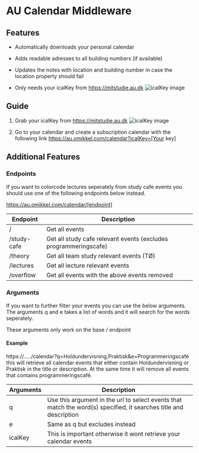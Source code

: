 # AU Calendar Middleware

## Features

- Automatically downloads your personal calendar

- Adds readable adresses to all building numbers (if available)

- Updates the notes with location and building number in case the location property should fail

- Only needs your icalKey from https://mitstudie.au.dk ![icalKey image](https://imgur.com/o7xToCZ)


## Guide

1. Grab your icalKey from https://mitstudie.au.dk ![icalKey image](https://imgur.com/o7xToCZ)

2. Go to your calendar and create a subscription calendar with the following link https://au.omikkel.com/calendar?icalKey=[Your key]


## Additional Features

### Endpoints

If you want to colorcode lectures seperately from study cafe events you should use one of the following endpoints below instead.

https://au.omikkel.com/calendar/[endpoint]

| Endpoint | Description |
|----------|-------------|
| / | Get all events |
| /study-cafe | Get all study cafe relevant events (excludes programmeringscafe) |
| /theory | Get all team study relevant events (TØ) |
| /lectures | Get all lecture relevant events |
| /overflow | Get all events with the above events removed |


### Arguments

If you want to further filter your events you can use the below arguments. The arguments q and e takes a list of words and it will search for the words seperately.

These arguments only work on the base / endpoint

#### Example 

https://...../calendar?q=Holdundervisning,Praktisk&e=Programmeringscafé this will retrieve all calendar events that either contain Holdundervisning or Praktisk in the title or description. At the same time it will remove all events that contains programmeringscafé.

| Arguments | Description |
| --------- | ----------- |
| q | Use this argument in the url to select events that match the word(s) specified, it searches title and description |
| e | Same as q but excludes instead |
| icalKey | This is important otherwise it wont retrieve your calendar events |



